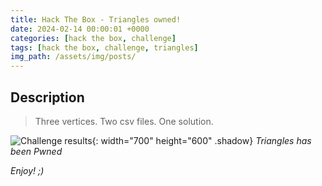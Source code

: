 ```yaml
---
title: Hack The Box - Triangles owned!
date: 2024-02-14 00:00:01 +0000
categories: [hack the box, challenge]
tags: [hack the box, challenge, triangles]
img_path: /assets/img/posts/
---
```


## Description

> Three vertices. Two csv files. One solution.

![Challenge results](htb-triangles-owned.png){: width="700" height="600" .shadow}
_Triangles has been Pwned_

_Enjoy! ;)_
